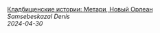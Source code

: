 <!--2024-04-30 15:24:52-->
<div class="yb">
  <a class="nodecor" href="/index.html?puteshestviya/kladbishchenskie_istorii_metari_novyj_orlean">
    <img class="preview" data-videoid="-BEjVZsYTqE" src="https://i2.ytimg.com/vi/-BEjVZsYTqE/hqdefault.jpg" align="middle" alt="">
  </a>
  <div class="inlbl text">
    <a class="nodecor" href="/index.html?puteshestviya/kladbishchenskie_istorii_metari_novyj_orlean">Кладбищенские истории: Метари, Новый Орлеан</a><br>
    <i class="smaller2">Samsebeskazal Denis</i><br>
    <i class="smaller3">2024-04-30</i>
  </div>
</div>
